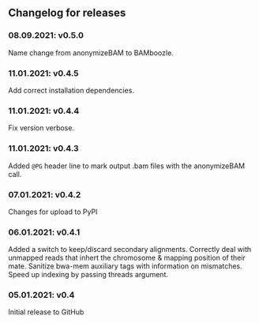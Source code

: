 ## Changelog for releases
### 08.09.2021: v0.5.0
Name change from anonymizeBAM to BAMboozle.
### 11.01.2021: v0.4.5
Add correct installation dependencies.
### 11.01.2021: v0.4.4
Fix version verbose.
### 11.01.2021: v0.4.3
Added `@PG` header line to mark output .bam files with the anonymizeBAM call.
### 07.01.2021: v0.4.2
Changes for upload to PyPI
### 06.01.2021: v0.4.1
Added a switch to keep/discard secondary alignments.
Correctly deal with unmapped reads that inhert the chromosome & mapping position of their mate.
Sanitize bwa-mem auxiliary tags with information on mismatches.
Speed up indexing by passing threads argument.
### 05.01.2021: v0.4
Initial release to GitHub
